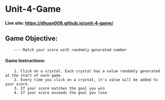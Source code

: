 # Unit-4-Game

#### Live site: https://dhuan008.github.io/unit-4-game/

## Game Objective:
```
    --- Match your score with randomly generated number
```

#### Game Instructions:
```
    1. Click on a crystal. Each crystal has a value randomly generated at the start of each game.
    2. Every time you click on a crystal, it's value will be added to your score.
    3. If your score matches the goal you win
    4. If your score exceeds the goal you lose
```